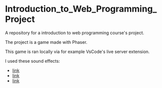 # Introduction_to_Web_Programming_Project
A repository for a introduction to web programming course's project.

The project is a game made with Phaser. 

This game is ran locally via for example VsCode's live server extension. 

I used these sound effects: 
- [link](https://opengameart.org/content/spell-2)
- [link](https://opengameart.org/content/dynamite-sound-effect)
- [link](https://mixkit.co/free-sound-effects/win/)